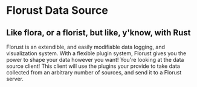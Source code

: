 # Florust Data Source

## Like flora, or a florist, but like, y'know, with Rust

Florust is an extendible, and easily modifiable data logging, and visualization system. With a flexible plugin system, Florust gives you the power to shape your data however you want! You're looking at the data source client! This client will use the plugins your provide to take data collected from an arbitrary number of sources, and send it to a Florust server.